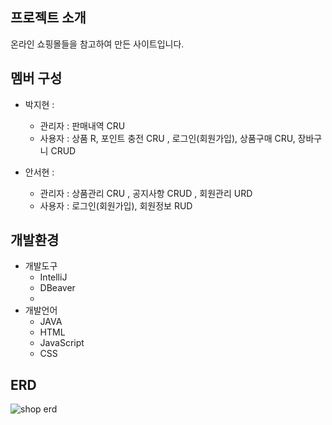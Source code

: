 ## 프로젝트 소개
온라인 쇼핑몰들을 참고하여 만든 사이트입니다.

## 멤버 구성
- 박지현 :
   - 관리자 : 판매내역 CRU
   - 사용자 : 상품 R, 포인트 충전 CRU , 로그인(회원가입), 상품구매 CRU, 장바구니 CRUD
  
- 안서현 :
   - 관리자 : 상품관리 CRU , 공지사항 CRUD , 회원관리 URD
   - 사용자 : 로그인(회원가입), 회원정보 RUD
  
## 개발환경
- 개발도구
  - IntelliJ
  - DBeaver
  - 
- 개발언어
  - JAVA
  - HTML
  - JavaScript
  - CSS

## ERD
![shop erd](https://github.com/miaa9999/shop_project_1/assets/162389738/b94ad9f1-68f2-4cb4-9e23-4b5d9d4e3171)
